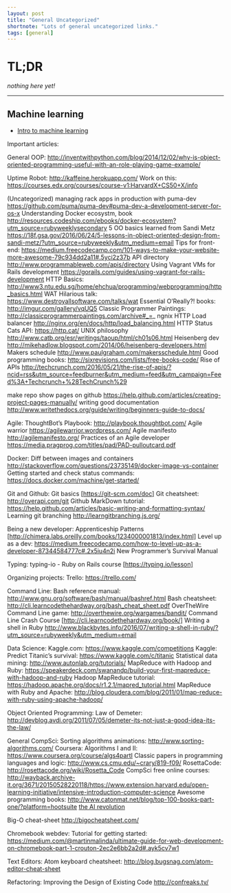 ```yaml
---
layout: post
title: "General Uncategorized"
shortnote: "Lots of general uncategorized links."
tags: [general]
---
```


# TL;DR
*nothing here yet!*

<hr>

## Machine learning
* [Intro to machine learning](https://medium.com/@ageitgey/machine-learning-is-fun-80ea3ec3c471#.ug8z4xv3y)


Important articles:

General OOP: http://inventwithpython.com/blog/2014/12/02/why-is-object-oriented-programming-useful-with-an-role-playing-game-example/  

Uptime Robot: http://kaffeine.herokuapp.com/
Work on this: https://courses.edx.org/courses/course-v1:HarvardX+CS50+X/info

(Uncategorized)
managing rack apps in production with puma-dev https://github.com/puma/puma-dev#puma-dev-a-development-server-for-os-x
Understanding Docker ecosystm, book http://resources.codeship.com/ebooks/docker-ecosystem?utm_source=rubyweeklysecondary
5 OO basics learned from Sandi Metz https://18f.gsa.gov/2016/06/24/5-lessons-in-object-oriented-design-from-sandi-metz/?utm_source=rubyweekly&utm_medium=email
Tips for front-end: https://medium.freecodecamp.com/101-ways-to-make-your-website-more-awesome-79c934dd2a11#.5yci2z37b
API directory http://www.programmableweb.com/apis/directory
Using Vagrant VMs for Rails development https://gorails.com/guides/using-vagrant-for-rails-development
HTTP Basics: http://www3.ntu.edu.sg/home/ehchua/programming/webprogramming/http_basics.html
WAT Hilarious talk: https://www.destroyallsoftware.com/talks/wat
Essential O’Really?! books: http://imgur.com/gallery/vqUQ5
Classic Programmer Paintings: http://classicprogrammerpaintings.com/archive#_=_
ngnix HTTP Load balancer http://nginx.org/en/docs/http/load_balancing.html
HTTP Status Cats API: https://http.cat/
UNIX philosophy http://www.catb.org/esr/writings/taoup/html/ch01s06.html
Heisenberg dev http://mikehadlow.blogspot.com/2014/06/heisenberg-developers.html
Makers schedule http://www.paulgraham.com/makersschedule.html
Good programming books: http://sixrevisions.com/lists/free-books-code/
Rise of APIs http://techcrunch.com/2016/05/21/the-rise-of-apis/?ncid=rss&utm_source=feedburner&utm_medium=feed&utm_campaign=Feed%3A+Techcrunch+%28TechCrunch%29

make repo show pages on github https://help.github.com/articles/creating-project-pages-manually/
writing good documentation http://www.writethedocs.org/guide/writing/beginners-guide-to-docs/

Agile:
ThoughtBot’s Playbook: http://playbook.thoughtbot.com/
Agile warrior https://agilewarrior.wordpress.com/
Agile manifesto http://agilemanifesto.org/
Practices of an Agile developer https://media.pragprog.com/titles/pad/PAD-pulloutcard.pdf

Docker:
Diff between images and containers http://stackoverflow.com/questions/23735149/docker-image-vs-container
Getting started and check status commands: https://docs.docker.com/machine/get-started/

Git and Github:
Git basics [https://git-scm.com/doc]
Git cheatsheet: http://overapi.com/git
Github MarkDown tutorial: https://help.github.com/articles/basic-writing-and-formatting-syntax/
Learning git branching http://learngitbranching.js.org/

Being a new developer:
Apprenticeship Patterns [http://chimera.labs.oreilly.com/books/1234000001813/index.html]
Level up as a dev: https://medium.freecodecamp.com/how-to-level-up-as-a-developer-87344584777c#.2x5iu4n2i
New Programmer’s Survival Manual

Typing:
typing-io - Ruby on Rails course [https://typing.io/lesson]

Organizing projects:
Trello: https://trello.com/

Command Line:
Bash reference manual: http://www.gnu.org/software/bash/manual/bashref.html
Bash cheatsheet: http://cli.learncodethehardway.org/bash_cheat_sheet.pdf
OverTheWire Command Line game: http://overthewire.org/wargames/bandit/
Command Line Crash Course [http://cli.learncodethehardway.org/book/]
Writing a shell in Ruby http://www.blackbytes.info/2016/07/writing-a-shell-in-ruby/?utm_source=rubyweekly&utm_medium=email

Data Science:
Kaggle.com: https://www.kaggle.com/competitions
Kaggle: Predict Titanic’s survival: https://www.kaggle.com/c/titanic
Statistical data mining: http://www.autonlab.org/tutorials/
MapReduce with Hadoop and Ruby: https://speakerdeck.com/swanandp/build-your-first-mapreduce-with-hadoop-and-ruby
Hadoop MapReduce tutorial: https://hadoop.apache.org/docs/r1.2.1/mapred_tutorial.html
MapReduce with Ruby and Apache: http://blog.cloudera.com/blog/2011/01/map-reduce-with-ruby-using-apache-hadoop/

Object Oriented Programming:
Law of Demeter: http://devblog.avdi.org/2011/07/05/demeter-its-not-just-a-good-idea-its-the-law/

General CompSci:
Sorting algorithms animations: http://www.sorting-algorithms.com/
Coursera: Algorithms I and II: https://www.coursera.org/course/algs4partI
Classic papers in programming languages and logic: http://www.cs.cmu.edu/~crary/819-f09/
RosettaCode: http://rosettacode.org/wiki/Rosetta_Code
CompSci free online courses: http://wayback.archive-it.org/3671/20150528220118/https://www.extension.harvard.edu/open-learning-initiative/intensive-introduction-computer-science
Awesome programming books: http://www.catonmat.net/blog/top-100-books-part-one/?platform=hootsuite
[the AI revolution](https://medium.com/ai-revolution/ai-revolution-101-8dce1d9cb62d#.gupjgxmqb)

Big-O cheat-sheet http://bigocheatsheet.com/

Chromebook webdev:
Tutorial for getting started: https://medium.com/@martinmalinda/ultimate-guide-for-web-development-on-chromebook-part-1-crouton-2ec2e6bb2a2d#.ayk5cv7w1

Text Editors:
Atom keyboard cheatsheet: http://blog.bugsnag.com/atom-editor-cheat-sheet

Refactoring: Improving the Design of Existing Code
http://confreaks.tv/
